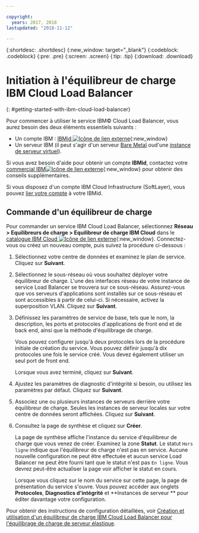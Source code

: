 ```yaml
---

copyright:
  years: 2017, 2018
lastupdated: "2018-11-12"

---
```


{:shortdesc: .shortdesc}
{:new_window: target="_blank"}
{:codeblock: .codeblock}
{:pre: .pre}
{:screen: .screen}
{:tip: .tip}
{:download: .download}


# Initiation à l'équilibreur de charge IBM Cloud Load Balancer
{: #getting-started-with-ibm-cloud-load-balancer}

Pour commencer à utiliser le service IBM© Cloud Load Balancer, vous aurez besoin des deux éléments essentiels suivants :

* Un compte IBM : [IBMid ![Icône de lien externe](../../icons/launch-glyph.svg "Icône de lien externe")](https://www.ibm.com/account/us-en/signup/register.html){:new_window}
* Un serveur IBM (il peut s'agir d'un serveur [Bare Metal](/docs/bare-metal?topic=bare-metal-about) oud'une [instance de serveur virtuel](/docs/vsi?topic=virtual-servers-getting-started-with-virtual-servers#getting-started-with-virtual-servers)).

Si vous avez besoin d'aide pour obtenir un compte **IBMid**, contactez votre [commercial IBM![Icône de lien externe](../../icons/launch-glyph.svg "Icône de lien externe")](https://www.ibm.com/cloud-computing/bluemix/contact-us){:new_window} pour obtenir des conseils supplémentaires.

Si vous disposez d'un compte IBM Cloud Infrastructure (SoftLayer), vous pouvez [lier votre compte](/docs/account?topic=account-unifyingaccounts) à votre IBMid.

## Commande d'un équilibreur de charge

Pour commander un service IBM Cloud Load Balancer, sélectionnez **Réseau > Equilibreurs de charge > Equilibreur de charge IBM Cloud** dans le [catalogue IBM Cloud  ![Icône de lien externe](../../icons/launch-glyph.svg "Icône de lien externe")](https://console.bluemix.net/catalog/infrastructure/load-balancer-group){:new_window}. Connectez-vous ou créez un nouveau compte, puis suivez la procédure ci-dessous :

1. Sélectionnez votre centre de données et examinez le plan de service. Cliquez sur **Suivant**.
2. Sélectionnez le sous-réseau où vous souhaitez déployer votre équilibreur de charge. L'une des interfaces réseau de votre instance de service Load Balancer se trouvera sur ce sous-réseau. Assurez-vous que vos serveurs d'applications sont installés sur ce sous-réseau et sont accessibles à partir de celui-ci. Si nécessaire, activez la superposition VLAN. Cliquez sur **Suivant**.
3. Définissez les paramètres de service de base, tels que le nom, la description, les ports et protocoles d'applications de front end et de back end, ainsi que la méthode d'équilibrage de charge. 

	Vous pouvez configurer jusqu'à deux protocoles lors de la procédure initiale de création du service. Vous pouvez définir jusqu'à dix protocoles une fois le service créé. Vous devez également utiliser un seul port de front end. 
	
	Lorsque vous avez terminé, cliquez sur **Suivant**.
	
4. Ajustez les paramètres de diagnostic d'intégrité si besoin, ou utilisez les paramètres par défaut. Cliquez sur **Suivant**.
5. Associez une ou plusieurs instances de serveurs derrière votre équilibreur de charge. Seules les instances de serveur locales sur votre centre de données seront affichées. Cliquez sur **Suivant**.
6. Consultez la page de synthèse et cliquez sur **Créer**.

	La page de synthèse affiche l'instance du service d'équilibreur de charge que vous venez de créer. Examinez la zone **Statut**. Le statut `Hors ligne` indique que l'équilibreur de charge n'est pas en service. Aucune nouvelle configuration ne peut être effectuée et aucun service Load Balancer ne peut être fourni tant que le statut n'est pas `En ligne`. Vous devrez peut-être actualiser la page voir afficher le statut en cours.

	Lorsque vous cliquez sur le nom du service sur cette page, la page de présentation du service s'ouvre. Vous pouvez accéder aux onglets **Protocoles**, **Diagnostics d'intégrité** et **Instances de serveur ** pour éditer davantage votre configuration.

Pour obtenir des instructions de configuration détaillées, voir [Création et utilisation d'un équilibreur de charge IBM Cloud Load Balancer pour l'équilibrage de charge de serveur élastique](/docs/infrastructure/loadbalancer-service?topic=loadbalancer-service-creating-and-using-an-ibm-cloud-load-balancer-for-elastic-server-load-balancing).
